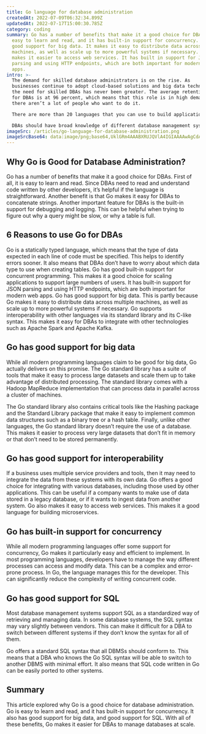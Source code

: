 ```yaml
---
title: Go language for database administration
createdAt: 2022-07-09T06:32:34.899Z
updatedAt: 2022-07-17T15:00:30.785Z
category: coding
summary: Go has a number of benefits that make it a good choice for DBAs. It is
  easy to learn and read, and it has built-in support for concurrency. Go has
  good support for big data. It makes it easy to distribute data across multiple
  machines, as well as scale up to more powerful systems if necessary. Go also
  makes it easier to access web services. It has built in support for JSON
  parsing and using HTTP endpoints, which are both important for modern web
  apps.
intro: >-
  The demand for skilled database administrators is on the rise. As
  businesses continue to adopt cloud-based solutions and big data technologies,
  the need for skilled DBAs has never been greater. The average retention rate
  for DBAs is at 96 percent, which means that this role is in high demand and
  there aren’t a lot of people who want to do it. 

  There are more than 20 languages that you can use to build applications databases. Each has its pros and cons when it comes to the various tasks involved in database management such as creating views and stored procedures, monitoring performance, creating indexes, and auditing user access privileges.

  DBAs should have broad knowledge of different database management systems (DBMS) so they can identify which one is most suitable for each scenario. In general, there are three main types of DBMSs: Relational Database Management Systems (RDMS), Document-oriented Database Management Systems (DDMS), and Hybrid Database Management Systems (HDBMS).
imageSrc: /articles/go-language-for-database-administration.png
imageSrcBase64: data:image/png;base64,UklGRm4AAABXRUJQVlA4IGIAAAAwAgCdASoKAAoAAUAmJbACdLcAAYrBjGm8QAD+9dyL6ThclsffxoAwEKykRKoy9o9T9Y72PthYUkdbolRPKxEqtq7vRYBlq6K8vRA24P/GF1hv2d65ncXKopL/RnK35XAAAA==
---
```


## Why Go is Good for Database Administration?

Go has a number of benefits that make it a good choice for DBAs. First of all, it is easy to learn and read. Since DBAs need to read and understand code written by other developers, it’s helpful if the language is straightforward. Another benefit is that Go makes it easy for DBAs to concatenate strings. Another important feature for DBAs is the built-in support for debugging and logging. This can be helpful when trying to figure out why a query might be slow, or why a table is full.

## 6 Reasons to use Go for DBAs

Go is a statically typed language, which means that the type of data expected in each line of code must be specified. This helps to identify errors sooner. It also means that DBAs don’t have to worry about which data type to use when creating tables. Go has good built-in support for concurrent programming. This makes it a good choice for scaling applications to support large numbers of users.
It has built-in support for JSON parsing and using HTTP endpoints, which are both important for modern web apps. Go has good support for big data. This is partly because Go makes it easy to distribute data across multiple machines, as well as scale up to more powerful systems if necessary.
Go supports interoperability with other languages via its standard library and its C-like syntax. This makes it easy for DBAs to integrate with other technologies such as Apache Spark and Apache Kafka.

## Go has good support for big data

While all modern programming languages claim to be good for big data, Go actually delivers on this promise. The Go standard library has a suite of tools that make it easy to process large datasets and scale them up to take advantage of distributed processing. The standard library comes with a Hadoop MapReduce implementation that can process data in parallel across a cluster of machines.

The Go standard library also contains critical tools like the Hashing package and the Standard Library package that make it easy to implement common data structures such as a binary tree or a hash table. Finally, unlike other languages, the Go standard library doesn’t require the use of a database. This makes it easier to process very large datasets that don’t fit in memory or that don’t need to be stored permanently.

## Go has good support for interoperability

If a business uses multiple service providers and tools, then it may need to integrate the data from these systems with its own data. Go offers a good choice for integrating with various databases, including those used by other applications. This can be useful if a company wants to make use of data stored in a legacy database, or if it wants to ingest data from another system. Go also makes it easy to access web services. This makes it a good language for building microservices.

## Go has built-in support for concurrency

While all modern programming languages offer some support for concurrency, Go makes it particularly easy and efficient to implement. In most programming languages, developers have to manage the way different processes can access and modify data. This can be a complex and error-prone process. In Go, the language manages this for the developer. This can significantly reduce the complexity of writing concurrent code.

## Go has good support for SQL

Most database management systems support SQL as a standardized way of retrieving and managing data. In some database systems, the SQL syntax may vary slightly between vendors. This can make it difficult for a DBA to switch between different systems if they don’t know the syntax for all of them.

Go offers a standard SQL syntax that all DBMSs should conform to. This means that a DBA who knows the Go SQL syntax will be able to switch to another DBMS with minimal effort. It also means that SQL code written in Go can be easily ported to other systems.

## Summary

This article explored why Go is a good choice for database administration. Go is easy to learn and read, and it has built-in support for concurrency. It also has good support for big data, and good support for SQL. With all of these benefits, Go makes it easier for DBAs to manage databases at scale.
